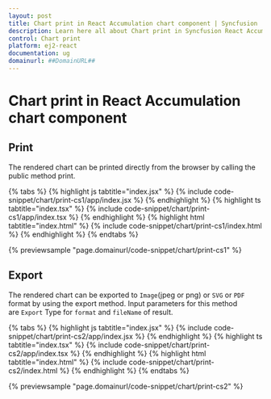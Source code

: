 ```yaml
---
layout: post
title: Chart print in React Accumulation chart component | Syncfusion
description: Learn here all about Chart print in Syncfusion React Accumulation chart component of Syncfusion Essential JS 2 and more.
control: Chart print 
platform: ej2-react
documentation: ug
domainurl: ##DomainURL##
---
```


# Chart print in React Accumulation chart component

## Print

The rendered chart can be printed directly from the browser by calling the public method print.

{% tabs %}
{% highlight js tabtitle="index.jsx" %}
{% include code-snippet/chart/print-cs1/app/index.jsx %}
{% endhighlight %}
{% highlight ts tabtitle="index.tsx" %}
{% include code-snippet/chart/print-cs1/app/index.tsx %}
{% endhighlight %}
{% highlight html tabtitle="index.html" %}
{% include code-snippet/chart/print-cs1/index.html %}
{% endhighlight %}
{% endtabs %}
        
{% previewsample "page.domainurl/code-snippet/chart/print-cs1" %}

## Export

The rendered chart can be exported to `Image`(jpeg or png) or `SVG` or `PDF` format by using the export method. Input parameters for this method are `Export` Type for `format` and `fileName` of result.

{% tabs %}
{% highlight js tabtitle="index.jsx" %}
{% include code-snippet/chart/print-cs2/app/index.jsx %}
{% endhighlight %}
{% highlight ts tabtitle="index.tsx" %}
{% include code-snippet/chart/print-cs2/app/index.tsx %}
{% endhighlight %}
{% highlight html tabtitle="index.html" %}
{% include code-snippet/chart/print-cs2/index.html %}
{% endhighlight %}
{% endtabs %}
        
{% previewsample "page.domainurl/code-snippet/chart/print-cs2" %}
